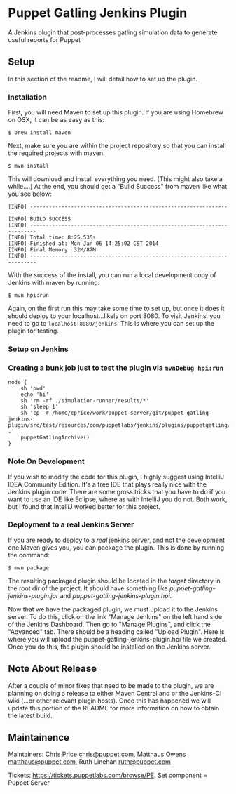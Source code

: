 Puppet Gatling Jenkins Plugin
================================

A Jenkins plugin that post-processes gatling simulation data to generate useful reports for Puppet

## Setup

In this section of the readme, I will detail how to set up the plugin.

### Installation

First, you will need Maven to set up this plugin. If you are using Homebrew on OSX, it can be as easy as this:

    $ brew install maven

Next, make sure you are within the project repository so that you can install the required projects with maven.

    $ mvn install

This will download and install everything you need. (This might also take a while....) At the end, you should get a "Build Success" from maven like what you see below:

    [INFO] ------------------------------------------------------------------------
    [INFO] BUILD SUCCESS
    [INFO] ------------------------------------------------------------------------
    [INFO] Total time: 8:25.535s
    [INFO] Finished at: Mon Jan 06 14:25:02 CST 2014
    [INFO] Final Memory: 32M/87M
    [INFO] ------------------------------------------------------------------------

With the success of the install, you can run a local development copy of Jenkins with maven by running:

    $ mvn hpi:run

Again, on the first run this may take some time to set up, but once it does it should deploy to your localhost...likely on port 8080. To visit Jenkins, you need to go to `localhost:8080/jenkins`. This is where you can set up the plugin for testing.

### Setup on Jenkins

### Creating a bunk job just to test the plugin via `mvnDebug hpi:run`

```
node {
    sh 'pwd'
    echo 'hi'
    sh 'rm -rf ./simulation-runner/results/*'
    sh 'sleep 1'
    sh 'cp -r /home/cprice/work/puppet-server/git/puppet-gatling-jenkins-plugin/src/test/resources/com/puppetlabs/jenkins/plugins/puppetgatling/steps/PuppetGatlingArchiverStepTest/workspace/* .'
    puppetGatlingArchive()
}
```

### Note On Development

If you wish to modify the code for this plugin, I highly suggest using IntelliJ IDEA Community Edition. It's a free IDE that plays really nice with the Jenkins plugin code. There are some gross tricks that you have to do if you want to use an IDE like Eclipse, where as with IntelliJ you do not. Both work, but I found that IntelliJ worked better for this project.

### Deployment to a real Jenkins Server

If you are ready to deploy to a _real_ jenkins server, and not the development one Maven gives you, you can package the plugin. This is done by running the command:

    $ mvn package

The resulting packaged plugin should be located in the _target_ directory in the root dir of the project. It should have something like _puppet-gatling-jenkins-plugin.jar_ and _puppet-gatling-jenkins-plugin.hpi_.

Now that we have the packaged plugin, we must upload it to the Jenkins server. To do this, click on the link "Manage Jenkins" on the left hand side of the Jenkins Dashboard. Then go to "Manage Plugins", and click the "Advanced" tab. There should be a heading called "Upload Plugin". Here is where you will upload the puppet-gatling-jenkins-plugin.hpi file we created. Once you do this, the plugin should be installed on the Jenkins server.

## Note About Release

After a couple of minor fixes that need to be made to the plugin, we are planning on doing a release to either Maven Central and or the Jenkins-CI wiki (...or other relevant plugin hosts). Once this has happened we will update this portion of the README for more information on how to obtain the latest build.

## Maintainence

Maintainers: Chris Price <chris@puppet.com>, Matthaus Owens <matthaus@puppet.com>, Ruth Linehan <ruth@puppet.com>

Tickets: https://tickets.puppetlabs.com/browse/PE. Set component = Puppet Server
